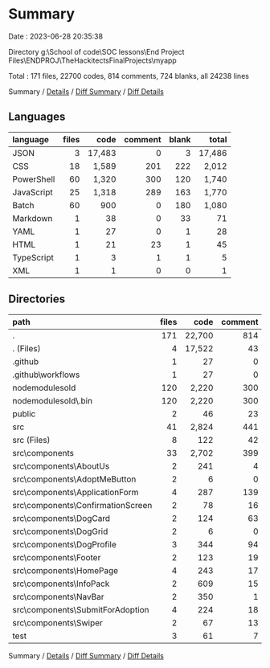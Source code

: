 # Summary

Date : 2023-06-28 20:35:38

Directory g:\\School of code\\SOC lessons\\End Project Files\\ENDPROJ\\TheHackitectsFinalProjects\\myapp

Total : 171 files,  22700 codes, 814 comments, 724 blanks, all 24238 lines

Summary / [Details](details.md) / [Diff Summary](diff.md) / [Diff Details](diff-details.md)

## Languages
| language | files | code | comment | blank | total |
| :--- | ---: | ---: | ---: | ---: | ---: |
| JSON | 3 | 17,483 | 0 | 3 | 17,486 |
| CSS | 18 | 1,589 | 201 | 222 | 2,012 |
| PowerShell | 60 | 1,320 | 300 | 120 | 1,740 |
| JavaScript | 25 | 1,318 | 289 | 163 | 1,770 |
| Batch | 60 | 900 | 0 | 180 | 1,080 |
| Markdown | 1 | 38 | 0 | 33 | 71 |
| YAML | 1 | 27 | 0 | 1 | 28 |
| HTML | 1 | 21 | 23 | 1 | 45 |
| TypeScript | 1 | 3 | 1 | 1 | 5 |
| XML | 1 | 1 | 0 | 0 | 1 |

## Directories
| path | files | code | comment | blank | total |
| :--- | ---: | ---: | ---: | ---: | ---: |
| . | 171 | 22,700 | 814 | 724 | 24,238 |
| . (Files) | 4 | 17,522 | 43 | 45 | 17,610 |
| .github | 1 | 27 | 0 | 1 | 28 |
| .github\\workflows | 1 | 27 | 0 | 1 | 28 |
| nodemodulesold | 120 | 2,220 | 300 | 300 | 2,820 |
| nodemodulesold\\.bin | 120 | 2,220 | 300 | 300 | 2,820 |
| public | 2 | 46 | 23 | 2 | 71 |
| src | 41 | 2,824 | 441 | 360 | 3,625 |
| src (Files) | 8 | 122 | 42 | 27 | 191 |
| src\\components | 33 | 2,702 | 399 | 333 | 3,434 |
| src\\components\\AboutUs | 2 | 241 | 4 | 23 | 268 |
| src\\components\\AdoptMeButton | 2 | 6 | 0 | 3 | 9 |
| src\\components\\ApplicationForm | 4 | 287 | 139 | 31 | 457 |
| src\\components\\ConfirmationScreen | 2 | 78 | 16 | 14 | 108 |
| src\\components\\DogCard | 2 | 124 | 63 | 19 | 206 |
| src\\components\\DogGrid | 2 | 6 | 0 | 3 | 9 |
| src\\components\\DogProfile | 3 | 344 | 94 | 68 | 506 |
| src\\components\\Footer | 2 | 123 | 19 | 5 | 147 |
| src\\components\\HomePage | 4 | 243 | 17 | 30 | 290 |
| src\\components\\InfoPack | 2 | 609 | 15 | 77 | 701 |
| src\\components\\NavBar | 2 | 350 | 1 | 18 | 369 |
| src\\components\\SubmitForAdoption | 4 | 224 | 18 | 29 | 271 |
| src\\components\\Swiper | 2 | 67 | 13 | 13 | 93 |
| test | 3 | 61 | 7 | 16 | 84 |

Summary / [Details](details.md) / [Diff Summary](diff.md) / [Diff Details](diff-details.md)